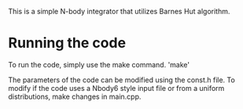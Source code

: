 This is a simple N-body integrator that utilizes Barnes Hut algorithm. 

# Running the code
To run the code, simply use the make command. 
'make'

The parameters of the code can be modified using the const.h file. To modify if the code uses a Nbody6 style input file or from a uniform distributions, make changes in main.cpp. 